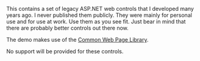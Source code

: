 This contains a set of legacy ASP.NET web controls that I developed many years ago.  I never published them
publicly.  They were mainly for personal use and for use at work.  Use them as you see fit.  Just bear in mind
that there are probably better controls out there now.

The demo makes use of the [Common Web Page Library](https://github.com/EWSoftware/CommonWebPageLibrary).

No support will be provided for these controls.

